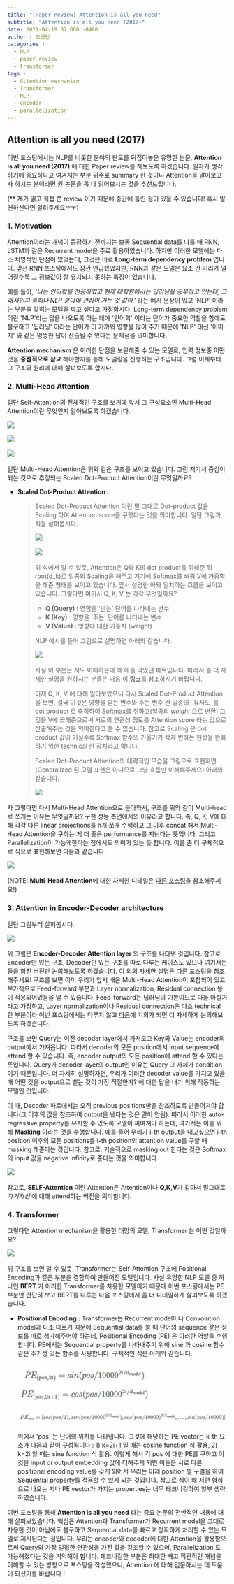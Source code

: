 ```yaml
---
title: "[Paper Review] Attention is all you need"
subtitle: "Attention is all you need (2017)"
date: 2021-04-19 07:000 -0400
author : 조경민
categories :
  - NLP
  - paper-review
  - transformer
tags :
  - Attention mechanism
  - Transformer
  - NLP
  - encoder
  - parallelization
---
```


## Attention is all you need (2017)

이번 포스팅에서는 NLP를 비롯한 분야의 판도를 뒤집어놓은 유명한 논문, **Attention is all you need (2017)** 에 대한 Paper review를 해보도록 하겠습니다. 필자가 생각하기에 중요하다고 여겨지는 부분 위주로 summary 한 것이니 Attention을 알아보고자 하시는 분이라면 원 논문을 꼭 다 읽어보시는 것을 추천드립니다.

(** 제가 읽고 직접 쓴 review 이기 때문에 중간에 틀린 점이 있을 수 있습니다! 혹시 발견하신다면 알려주세요ㅜㅜ)



### 1. Motivation

Attention이라는 개념이 등장하기 전까지는 보통 Sequential data를 다룰 때 RNN, LSTM과 같은 Recurrent model을 주로 활용하였습니다. 하지만 이러한 모델에는 다소 치명적인 단점이 있었는데, 그것은 바로 **Long-term dependency problem** 입니다. 앞선 RNN 포스팅에서도 잠깐 언급했었지만, RNN과 같은 모델은 요소 간 거리가 멀어질수록 그 정보값이 잘 유지되지 못하는 특징이 있습니다.

예를 들어, _'나는 언어학을 전공하였고 현재 대학원에서는 딥러닝을 공부하고 있는데, 그래서인지 특히나 NLP 분야에 관심이 가는 것 같아.'_ 라는 예시 문장이 있고 'NLP' 이라는 부분을 맞히는 모델을 짜고 싶다고 가정합시다. Long-term dependency problem 이란 'NLP'라는 답을 나오도록 하는 데에 '언어학' 이라는 단어가 중요한 역할을 함에도 불구하고 '딥러닝' 이라는 단어가 더 가까워 영향을 많이 주기 때문에 'NLP' 대신 '이미지' 와 같은 엉뚱한 답이 산출될 수 있다는 문제점을 의미합니다.

**Attention mechanism** 은 이러한 단점을 보완해줄 수 있는 모델로, 입력 정보중 어떤 것을 **중점적으로 참고** 해야할지를 통해 모델링을 진행하는 구조입니다. 그럼 이제부터 그 구조와 원리에 대해 살펴보도록 합시다.



### 2. Multi-Head Attention

일단 Self-Attention의 전체적인 구조를 보기에 앞서 그 구성요소인 Multi-Head Attention이란 무엇인지 알아보도록 하겠습니다.

![](https://pozalabs.github.io/assets/images/mha.PNG)

![](https://i0.wp.com/rubikscode.net/wp-content/uploads/2019/08/image-7.png?resize=549%2C115&ssl=1)

![](https://pozalabs.github.io/assets/images/multi%20head.png)



일단 Multi-Head Attention은 위와 같은 구조를 보이고 있습니다. 그럼 저기서 중심이 되는 것으로 추정되는 Scaled Dot-Product Attention이란 무엇일까요?



- **Scaled Dot-Product Attention :** 

  > Scaled Dot-Product Attention 이란 말 그대로 Dot-product 값을 Scaling 하여 Attention score를 구했다는 것을 의미합니다. 일단 그림과 식을 살펴봅시다.
  >
  > ![](https://pozalabs.github.io/assets/images/sdpa.PNG)
  >
  > ![](https://miro.medium.com/max/372/1*1K-KmzrFUZWh5aVu61Be1g.png)
  >
  > 위 식에서 알 수 있듯, Attention은 Q와 K의 dot product를 취해준 뒤 root(d_k)로 일종의 Scaling을 해주고 거기에 Softmax를 씌워 V에 가중합을 해준 형태를 보이고 있습니다. 앞서 설명한 바와 일치하는 흐름을 보이고 있습니다. 그렇다면 여기서 Q, K, V 는 각각 무엇일까요?
  >
  > - **Q (Query) :** 영향을 '받는' 단어를 나타내는 변수
  > - **K (Key) :** 영향을 '주는' 단어를 나타내는 변수
  > - **V (Value) :** 영향에 대한 가중치 (weight)
  >
  > NLP 예시를 들어 그림으로 설명하면 아래와 같습니다.
  >
  > ![](https://miro.medium.com/max/768/0*aSDmyoSXKgwkeaYO)
  >
  > 사실 이 부분은 저도 이해하는데 꽤 애를 먹었던 파트입니다. 따라서 좀 더 자세한 설명을 원하시는 분들은 다음 이 [링크](https://medium.com/@b.terryjack/deep-learning-the-transformer-9ae5e9c5a190)를 참조하시기 바랍니다.
  >
  > 이제 Q, K, V 에 대해 알아보았으니 다시 Scaled Dot-Product Attention을 보면, 결국 이것은 영향을 받는 변수와 주는 변수 간 일종의 _유사도_를 dot product 로 측정하여 Softmax를 취하고(일종의 _weight_ 으로 변환) 그것을 V에 곱해줌으로써 서로의 연관성 정도를 Attention score 라는 값으로 산출해주는 것을 의미한다고 볼 수 있습니다. 참고로 Scaling 은 dot product 값이 커질수록 Softmax 함수의 기울기가 작게 변하는 현상을 완화하기 위한 technical 한 장치라고 합니다.
  >
  > Scaled Dot-Product Attention의 대략적인 모습을 그림으로 표현하면 (Generalized 된 모델 표현은 아니므로 그냥 흐름만 이해해주세요) 아래와 같습니다.
  >
  > ![](https://wikidocs.net/images/page/22893/dotproductattention4_final.PNG)





자 그렇다면 다시 Multi-Head Attention으로 돌아와서, 구조를 위와 같이 Multi-head로 쪼개는 이유는 무엇일까요? 구현 성능 측면에서의 이유라고 합니다. 즉, Q, K, V에 대해 각각 다른 linear projections를 h개 쪼개 수행하고 그 이후 concat 해서 Multi-Head Attention을 구하는 게 더 좋은 performance를 지닌다는 뜻입니다. 그리고 Parallelization이 가능케한다는 점에서도 의미가 있는 듯 합니다. 이를 좀 더 구체적으로 식으로 표현해보면 다음과 같습니다.

![](https://pozalabs.github.io/assets/images/%EC%B0%A8%EC%9B%90.png)

(NOTE: **Multi-Head Attention**에 대한 자세한 디테일은 [다른 포스팅](https://ckm4514.github.io/nlp/MHA/)을 참조해주세요!)



### 3. Attention in Encoder-Decoder architecture

일단 그림부터 살펴봅시다.

![](https://pozalabs.github.io/assets/images/encoder-decoder%20attention.png)



위 그림은 **Encoder-Decoder Attention layer** 의 구조를 나타낸 것입니다. 참고로 Encoder만 있는 구조, Decoder만 있는 구조를 따로 다루는 케이스도 있으나 여기서는 둘을 합친 버전만 논의해보도록 하겠습니다. 이 외의 자세한 설명은 [다른 포스팅](https://ckm4514.github.io/nlp/Trans/)을 참조해주세요!
구조를 보면 이미 우리가 앞서 배운 Multi-Head Attention이 포함되어 있고 부가적으로 Feed-forward 부분과 Layer normalization, Residual connection 등이 적용되어있음을 알 수 있습니다. Feed-forward는 딥러닝의 기본이므로 다들 아실거라고 가정하고, Layer normalization이나 Residual connection은 다소 technical 한 부분이라 이번 포스팅에서는 다루지 않고 [다음](https://ckm4514.github.io/nlp/Trans/)에 기회가 되면 더 자세하게 논의해보도록 하겠습니다.

구조를 보면 Query는 이전 decoder layer에서 가져오고 Key와 Value는 encoder의 output에서 가져옵니다. 따라서 decoder의 모든 position에서 input sequence에 attend 할 수 있습니다. 즉, encoder output의 모든 position에 attend 할 수 있다는 뜻입니다. Query가 decoder layer의 output인 이유는 Query 그 자체가 condition이기 때문입니다. 더 자세히 설명하자면, 우리가 이러한 decoder value를 가지고 있을 때 어떤 것을 output으로 뱉는 것이 가장 적절한가? 에 대한 답을 내기 위해 작동하는 모델인 것입니다.

이 때, Decoder 파트에서는 오직 previous positions만을 참조하도록 만들어져야 합니다(그 이후의 값을 참조하여 output을 낸다는 것은 말이 안됨). 따라서 이러한 auto-regressive property를 유지할 수 있도록 모델이 짜여져야 하는데, 여기서는 이를 위해 **Masking** 이라는 것을 수행합니다. 예를 들어 우리가 i-th output을 내고싶으면 i-th position 이후의 모든 positions를 i-th position의 attention value를 구할 때 masking 해준다는 것입니다. 참고로, 기술적으로 masking out 한다는 것은 Softmax의 input 값을 negative infinity로 준다는 것을 의미합니다.

![](https://pozalabs.github.io/assets/images/masking.png)

참고로, **SELF-Attention** 이란 Attention은 Attention이나 **Q,K,V**가 같아서 말그대로 _자기자신_ 에 대해 attend하는 버전을 의미합니다.



### 4. Transformer

그렇다면 Attention mechanism을 활용한 대망의 모델, Transformer 는 어떤 것일까요?

![](https://pozalabs.github.io/assets/images/archi2.png)

위 구조를 보면 알 수 있듯, Transformer는 Self-Attention 구조에 Positional Encoding과 같은 부분을 결합하여 만들어진 모델입니다. 사실 유명한 NLP 모델 중 하나인 **BERT** 가 이러한 Transformer를 차용한 모델이기 때문에 이번 포스팅에서는 PE 부분만 간단히 보고 BERT를 다루는 다음 포스팅에서 좀 더 디테일하게 살펴보도록 하겠습니다.



- **Positional Encoding :** Transformer는 Recurrent model이나 Convolution model과 다소 다르기 때문에 Sequential data를 쓸 때 단어의 sequence 같은 정보를 따로 첨가해주어야 하는데, Positional Encoding (PE) 은 이러한 역할을 수행합니다. PE에서는 Sequential property를 나타내주기 위해 sine 과 cosine 함수 같은 주기성 있는 함수를 사용합니다. 구체적인 식은 아래와 같습니다.

  ![pos1](/assets/pos1.jpg)
  
  ![pos2](/assets/pos2.jpg)

  위에서 'pos' 는 단어의 위치를 나타냅니다. 그것에 해당하는 PE vector는 k-th 요소가 다음과 같이 구성됩니다 : 1) k=2i+1 일 때는 cosine function 식 활용, 2) k=2i 일 때는 sine function 식 활용. 이렇게 해서 각 pos 에 대한 PE를 구하고 이것을 input or output embedding 값에 더해주게 되면 이들은 서로 다른 positional encoding value를 갖게 되어서 우리는 이제 position 별 구별을 하여 Sequential property를 적용할 수 있게 되는 것입니다. 참고로 식이 왜 저런 형식으로 나오는 지나 PE vector가 가지는 properties는 너무 테크니컬하여 일부 생략하였습니다. 



이번 포스팅을 통해 **Attention is all you need** 라는 중요 논문의 전반적인 내용에 대해 살펴보았습니다. 핵심은 Attention과 Transformer가 Recurrent model을 그대로 차용한 것이 아님에도 불구하고 Sequential data를 빠르고 정확하게 처리할 수 있는 모델로 제시된다는 점입니다. 우리는 encoder와 decoder에 대한 Attention을 활용함으로써 Query와 가장 밀접한 연관성을 가진 값을 강조할 수 있으며, Parallelization 도 가능해졌다는 것을 기억해야 합니다. 테크니컬한 부분은 최대한 빼고 직관적인 개념을 이해할 수 있는 방향으로 포스팅을 작성했으니, Attention 에 대해 입문하시는 데 도움이 되셨기를 바랍니다 !
